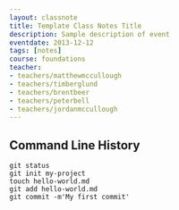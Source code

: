 ```yaml
---
layout: classnote
title: Template Class Notes Title
description: Sample description of event
eventdate: 2013-12-12
tags: [notes]
course: foundations
teacher:
- teachers/matthewmccullough
- teachers/timberglund
- teachers/brentbeer
- teachers/peterbell
- teachers/jordanmccullough
---
```


<!-- CLI Here -->
## Command Line History
```
git status
git init my-project
touch hello-world.md
git add hello-world.md
git commit -m'My first commit'
```
